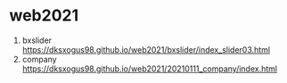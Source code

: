 # web2021
1. bxslider https://dksxogus98.github.io/web2021/bxslider/index_slider03.html
2.  company https://dksxogus98.github.io/web2021/20210111_company/index.html
